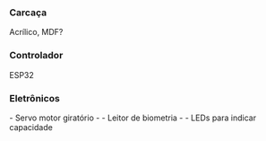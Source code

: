 <h3>Carcaça</h3>
Acrílico, MDF?

<h3>Controlador</h3>
ESP32

<h3>Eletrônicos</h3>
- Servo motor giratório
- 
- Leitor de biometria
- 
- LEDs para indicar capacidade

